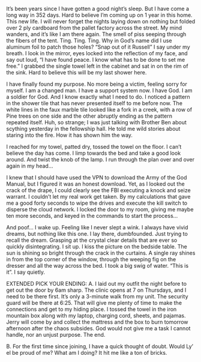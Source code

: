 It’s been years since I have gotten a good night’s sleep. But I have come a long way in 352 days. Hard to believe I’m coming up on 1 year in this home. This new life. I will never forget the nights laying down on nothing but folded over 2 ply cardboard from the pallet factory across the street. My mind wanders, and it’s like I am there again. The smell of piss seeping through the fibers of the tent. Ting. Ting. Ting. Why in God’s name did I use aluminum foil to patch those holes? “Snap out of it Russell” I say under my breath. I look in the mirror, eyes locked into the reflection of my face, and say out loud, “I have found peace. I know what has to be done to set me free.” I grabbed the single towel left in the cabinet and sat in on the rim of the sink. Hard to believe this will be my last shower here.

I have finally found my purpose. No more being a victim, feeling sorry for myself. I am a changed man. I have a support system now. I have God. I am a soldier for God. And I know exactly what I need to do. I noticed a pattern in the shower tile that has never presented itself to me before now. The white lines in the faux marble tile looked like a fork in a creek, with a row of Pine trees on one side and the other abruptly ending as the pattern repeated itself. Huh, so strange; I was just talking with Brother Ben about scything yesterday in the fellowship hall. He told me wild stories about staring into the fire. How it has shown him the way.

I reached for my towel, patted dry, tossed the towel on the floor. I can’t believe the day has come. I limp towards the bed and take a good look around. And twist the knob of the lamp. I run through the plan over and over again in my head…

I knew that I should have used the VPN to download the Army of the God Manual, but I figured it was an honest download. Yet, as I looked out the crack of the drape, I could clearly see the FBI executing a knock and seize warrant. I couldn’t let my real work get taken. By my calculations that gave me a good forty seconds to wipe the drives and execute the kill switch to disperse the cloud network. I locked the door to my room, giving me maybe ten more seconds, and keyed in the commands to start the process...

And poof… I wake up. Feeling like I never slept a wink. I always have vivid dreams, but nothing like this one. I lay there, dumbfounded. Just trying to recall the dream. Grasping at the crystal clear details that are ever so quickly disintegrating. I sit up. I kiss the picture on the bedside table. The sun is shining so bright through the crack in the curtains. A single ray shines in from the top corner of the window, through the weeping fig on the dresser and all the way across the bed. I took a big swig of water. “This is it”. I say quietly.

EXTENDED PICK YOUR ENDING:
A.
I laid out my outfit the night before to get out the door by 6am sharp. The clinic opens at 7 on Thursdays, and I need to be there first. It’s only a 3-minute walk from my unit. The security guard will be there at 6:25. That will give me plenty of time to make the connections and get to my hiding place. I tossed the towel in the iron mountain box along with my laptop, charging cord, sheets, and pajamas. Jerry will come by and collect the mattress and the box to burn tomorrow afternoon after the chaos subsides. God would not give me a task I cannot handle, nor an unjust purpose. The end.

B.
For the first time since joining, I have a quick thought of doubt. Would   Ly’ el be proud of me? What am I doing? It hit me like a ton of bricks.
